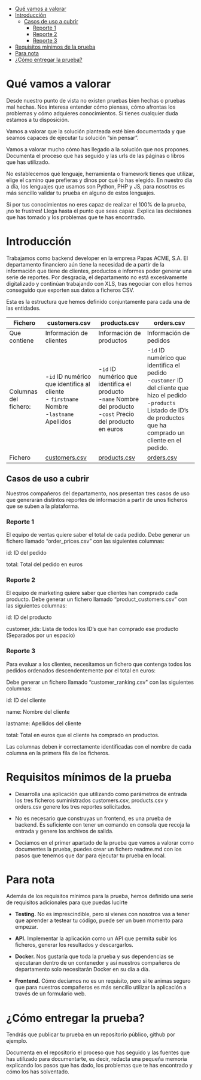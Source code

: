 - [Qué vamos a valorar](#qué-vamos-a-valorar)
- [Introducción](#introducción)
  - [Casos de uso a cubrir](#casos-de-uso-a-cubrir)
    - [Reporte 1](#reporte-1)
    - [Reporte 2](#reporte-2)
    - [Reporte 3](#reporte-3)
- [Requisitos mínimos de la prueba](#requisitos-mínimos-de-la-prueba)
- [Para nota](#para-nota)
- [¿Cómo entregar la prueba?](#cómo-entregar-la-prueba)

# Qué vamos a valorar

Desde nuestro punto de vista no existen pruebas bien hechas o pruebas mal hechas. Nos interesa entender cómo piensas, cómo afrontas los problemas y cómo adquieres conocimientos. Si tienes cualquier duda estamos a tu disposición.

Vamos a valorar que la solución planteada esté bien documentada y que seamos capaces de ejecutar tu solución “sin pensar”.

Vamos a valorar mucho cómo has llegado a la solución que nos propones. Documenta el proceso que has seguido y las urls de las páginas o libros que has utilizado.

No establecemos qué lenguaje, herramienta o framework tienes que utilizar, elige el camino que prefieras y dinos por qué lo has elegido. En nuestro día a día, los lenguajes que usamos son Python, PHP y JS, para nosotros es más sencillo validar tu prueba en alguno de estos lenguajes.

Si por tus conocimientos no eres capaz de realizar el 100% de la prueba, ¡no te frustres! Llega hasta el punto que seas capaz. Explica las decisiones que has tomado y los problemas que te has encontrado.

# Introducción

Trabajamos como backend developer en la empresa Papas ACME, S.A. El departamento financiero aún tiene la necesidad de a partir de la información que tiene de clientes, productos e informes poder generar una serie de reportes. Por desgracia, el departamento no está excesivamente digitalizado y continúan trabajando con XLS, tras negociar con ellos hemos conseguido que exporten sus datos a ficheros CSV.

Esta es la estructura que hemos definido conjuntamente para cada una de las entidades.

| Fichero | customers.csv | products.csv | orders.csv |
|---------|---------------|--------------|------------|
| Que contiene | Información de clientes |Información de productos |Información de pedidos| 
| Columnas del fichero: |-`id` ID numérico que identifica al cliente <br>- `firstname` Nombre<br>-`lastname` Apellidos |-`id` ID numérico que identifica el producto<br>-`name` Nombre del producto<br>-`cost` Precio del producto en euros|-`id` ID numérico que identifica el pedido<br>-`customer` ID del cliente que hizo el pedido<br>-`products` Listado de ID’s de productos que ha comprado un cliente en el pedido.
|Fichero|[customers.csv](customers.csv)|[products.csv](products.csv)|[orders.csv](orders.csv)|
 
## Casos de uso a cubrir

Nuestros compañeros del departamento, nos presentan tres casos de uso que generarán distintos reportes de información a partir de unos ficheros que se suben a la plataforma.

### Reporte 1

El equipo de ventas quiere saber el total de cada pedido. Debe generar un fichero llamado “order_prices.csv” con las siguientes columnas: 

id: ID del pedido

total: Total del pedido en euros

### Reporte 2

El equipo de marketing quiere saber que clientes han comprado cada producto. Debe generar un fichero llamado “product_customers.csv” con las siguientes columnas: 

id: ID del producto

customer_ids: Lista de todos los ID’s que han comprado ese producto (Separados por un espacio)

### Reporte 3

 Para evaluar a los clientes, necesitamos un fichero que contenga todos los pedidos ordenados descendentemente por el total en euros:

Debe generar un fichero llamado “customer_ranking.csv" con las siguientes columnas: 

id: ID del cliente

name: Nombre del cliente

lastname: Apellidos del cliente

total: Total en euros que el cliente ha comprado en productos.

Las columnas deben ir correctamente identificadas con el nombre de cada columna en la primera fila de los ficheros.

# Requisitos mínimos de la prueba

* Desarrolla una aplicación que utilizando como parámetros de entrada los tres ficheros suministrados customers.csv, products.csv y orders.csv genere los tres reportes solicitados.

* No es necesario que construyas un frontend, es una prueba de backend. Es suficiente con tener un comando en consola que recoja la entrada y genere los archivos de salida.

* Decíamos en el primer apartado de la prueba que vamos a valorar como documentes la prueba, puedes crear un fichero readme.md con los pasos que tenemos que dar para ejecutar tu prueba en local.

# Para nota

Además de los requisitos mínimos para la prueba, hemos definido una serie de requisitos adicionales para que puedas lucirte

* **Testing.** No es imprescindible, pero si vienes con nosotros vas a tener que aprender a testear tu código, puede ser un buen momento para empezar.

* **API.** Implementar la aplicación como un API que permita subir los ficheros, generar los resultados y descargarlos.

* **Docker.** Nos gustaría que toda la prueba y sus dependencias se ejecutaran dentro de un contenedor y así nuestros compañeros de departamento solo necesitarán Docker en su día a día.

* **Frontend.** Cómo decíamos no es un requisito, pero si te animas seguro que para nuestros compañeros es más sencillo utilizar la aplicación a través de un formulario web.

# ¿Cómo entregar la prueba?

Tendrás que publicar tu prueba en un repositorio público, github por ejemplo.

Documenta en el repositorio el proceso que has seguido y las fuentes que has utilizado para documentarte, es decir, redacta una pequeña memoria explicando los pasos que has dado, los problemas que te has encontrado y cómo los has solventado.

